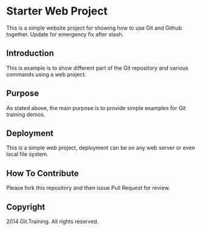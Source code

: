 # Starter Web Project

This is a simple website project for showing how to use Git and Github together. Update for emergency fix after stash.
## Introduction

This is example is to show different part of the Git repository and various commands using a web project.

## Purpose

As stated above, the main purpose is to provide simple examples for Git training demos.

## Deployment

This is a simple web project, deployment can be on any web server or even local file system.

## How To Contribute

Please fork this repository and then issue Pull Request for review.

## Copyright

2014 Git.Training. All rights reserved.

